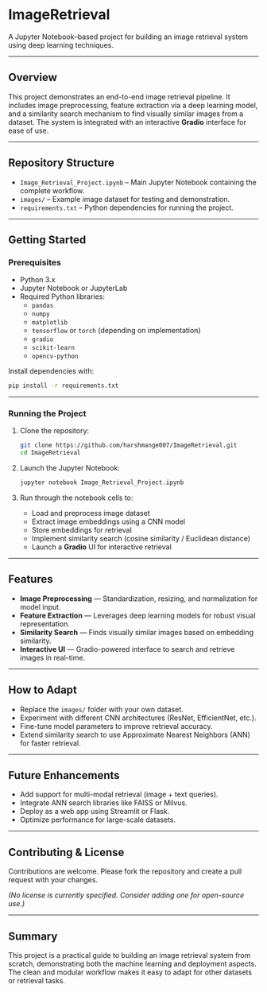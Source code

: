 # ImageRetrieval

A Jupyter Notebook–based project for building an image retrieval system using deep learning techniques.

---

## Overview

This project demonstrates an end-to-end image retrieval pipeline. It includes image preprocessing, feature extraction via a deep learning model, and a similarity search mechanism to find visually similar images from a dataset. The system is integrated with an interactive **Gradio** interface for ease of use.

---

## Repository Structure

- `Image_Retrieval_Project.ipynb` – Main Jupyter Notebook containing the complete workflow.
- `images/` – Example image dataset for testing and demonstration.
- `requirements.txt` – Python dependencies for running the project.

---

## Getting Started

### Prerequisites

- Python 3.x
- Jupyter Notebook or JupyterLab
- Required Python libraries:
  - `pandas`
  - `numpy`
  - `matplotlib`
  - `tensorflow` or `torch` (depending on implementation)
  - `gradio`
  - `scikit-learn`
  - `opencv-python`

Install dependencies with:

```bash
pip install -r requirements.txt
```

---

### Running the Project

1. Clone the repository:
   ```bash
   git clone https://github.com/harshmange007/ImageRetrieval.git
   cd ImageRetrieval
   ```

2. Launch the Jupyter Notebook:
   ```bash
   jupyter notebook Image_Retrieval_Project.ipynb
   ```

3. Run through the notebook cells to:
   - Load and preprocess image dataset
   - Extract image embeddings using a CNN model
   - Store embeddings for retrieval
   - Implement similarity search (cosine similarity / Euclidean distance)
   - Launch a **Gradio** UI for interactive retrieval

---

## Features

- **Image Preprocessing** — Standardization, resizing, and normalization for model input.
- **Feature Extraction** — Leverages deep learning models for robust visual representation.
- **Similarity Search** — Finds visually similar images based on embedding similarity.
- **Interactive UI** — Gradio-powered interface to search and retrieve images in real-time.

---

## How to Adapt

- Replace the `images/` folder with your own dataset.
- Experiment with different CNN architectures (ResNet, EfficientNet, etc.).
- Fine-tune model parameters to improve retrieval accuracy.
- Extend similarity search to use Approximate Nearest Neighbors (ANN) for faster retrieval.

---

## Future Enhancements

- Add support for multi-modal retrieval (image + text queries).
- Integrate ANN search libraries like FAISS or Milvus.
- Deploy as a web app using Streamlit or Flask.
- Optimize performance for large-scale datasets.

---

## Contributing & License

Contributions are welcome. Please fork the repository and create a pull request with your changes.

*(No license is currently specified. Consider adding one for open-source use.)*

---

## Summary

This project is a practical guide to building an image retrieval system from scratch, demonstrating both the machine learning and deployment aspects. The clean and modular workflow makes it easy to adapt for other datasets or retrieval tasks.
